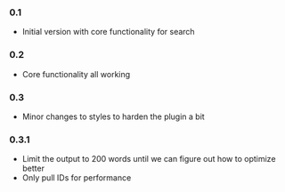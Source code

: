 ### 0.1
* Initial version with core functionality for search

### 0.2 
* Core functionality all working

### 0.3
* Minor changes to styles to harden the plugin a bit

### 0.3.1
* Limit the output to 200 words until we can figure out how to optimize better
* Only pull IDs for performance